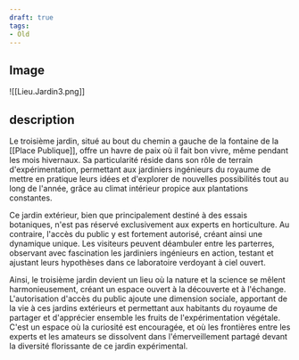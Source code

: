 ```yaml
---
draft: true
tags:
- Old
---
```


## Image
![[Lieu.Jardin3.png]]

## description

Le troisième jardin, situé au bout du chemin a gauche de la fontaine de la [[Place Publique]], offre un havre de paix où il fait bon vivre, même pendant les mois hivernaux. Sa particularité réside dans son rôle de terrain d'expérimentation, permettant aux jardiniers ingénieurs du royaume de mettre en pratique leurs idées et d'explorer de nouvelles possibilités tout au long de l'année, grâce au climat intérieur propice aux plantations constantes.

Ce jardin extérieur, bien que principalement destiné à des essais botaniques, n'est pas réservé exclusivement aux experts en horticulture. Au contraire, l'accès du public y est fortement autorisé, créant ainsi une dynamique unique. Les visiteurs peuvent déambuler entre les parterres, observant avec fascination les jardiniers ingénieurs en action, testant et ajustant leurs hypothèses dans ce laboratoire verdoyant à ciel ouvert.

Ainsi, le troisième jardin devient un lieu où la nature et la science se mêlent harmonieusement, créant un espace ouvert à la découverte et à l'échange. L'autorisation d'accès du public ajoute une dimension sociale, apportant de la vie à ces jardins extérieurs et permettant aux habitants du royaume de partager et d'apprécier ensemble les fruits de l'expérimentation végétale. C'est un espace où la curiosité est encouragée, et où les frontières entre les experts et les amateurs se dissolvent dans l'émerveillement partagé devant la diversité florissante de ce jardin expérimental.